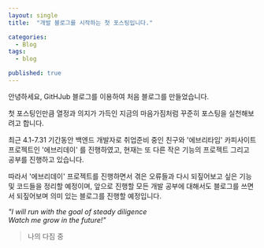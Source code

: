 ```yaml
---
layout: single
title:  "개발 블로그를 시작하는 첫 포스팅입니다."

categories:
  - Blog
tags:
  - blog

published: true
---
```


안녕하세요,
GitHJub 블로그를 이용하여 처음 블로그를 만들었습니다.

첫 포스팅인만큼 열정과 의지가 가득인 지금의 마음가짐처럼 꾸준히 포스팅을 실천해보려고 합니다.

최근 4.1-7.31 기간동안 백엔드 개발자로 취업준비 중인 친구와 '에브리타임' 카피사이트 프로젝트인 '에브리데이' 를 진행하였고,
현재는 또 다른 작은 기능의 프로젝트 그리고 공부를 진행하고 있습니다.

따라서 '에브리데이' 프로젝트를 진행하면서 겪은 오류들과 다시 되짚어보고 싶은 기능 및 코드들을 정리할 예정이며, 앞으로 진행할 모든 개발 공부에 대해서도 블로그를 쓰면서 되짚어보며 의미 있는 블로그를 진행할 예정입니다.

*"I will run with the goal of steady diligence<br/>
Watch me grow in the future!"*
> 나의 다짐 중


